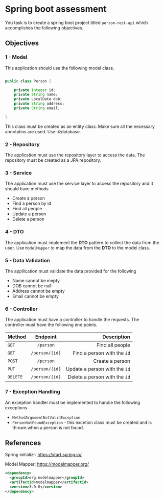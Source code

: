 # Spring boot assessment

You task is to create a spring boot project titled `person-rest-api` which accomplishes the following objectives.

## Objectives


### 1 - Model

This application should use the following model class.

```java

public class Person {

    private Integer id;
    private String name;
    private LocalDate dob;
    private String address;
    private String email;

}
```

This class must be created as an entity class. Make sure all the necessary annotatins are used. Use `H2`database.

### 2 - Repository

The application must use the repository layer to access the data. The repository must be created as a JPA repository.

### 3 - Service

The application must use the service layer to access the repository and it should have methods

- Create a person 
- Find a person by id
- Find all people
- Update a person
- Delete a person

### 4 - DTO

The application must implement the **DTO** pattern to collect the data from the user. Use `ModelMapper` to map the data from the **DTO** to the model class. 

### 5 - Data Validation

The appllication must validate the data provided for the following

- Name cannot be mepty
- DOB cannot be null
- Address cannot be empty
- Email cannot be empty


### 6 - Controller

The application must have a controller to handle the requests. The controller must have the following end points.

| Method   |      Endpoint          |  Description |
|----------|:-------------:|------: |
| `GET`       |  `/person`          | Find all people|
| `GET`       |  `/person/{id}`     | Find a person with the `id` |
| `POST`      |  `/person`          | Create a person |
| `PUT`       |  `/person/{id}`     | Update a person with the `id` |
| `DELETE`    |  `/person/{id}`     | Delete a person with the `id` |

### 7 - Exception Handling

An exception handler must be implemented to handle the following exceptions.

- `MethodArgumentNotValidException`
- `PersonNotFoundException` - this excetion class must be created and is thrown when a person is not found.

## References

Spring initializr: https://start.spring.io/

Model Mapper: https://modelmapper.org/

```xml
<dependency>
  <groupId>org.modelmapper</groupId>
  <artifactId>modelmapper</artifactId>
  <version>3.0.0</version>
</dependency>
```
